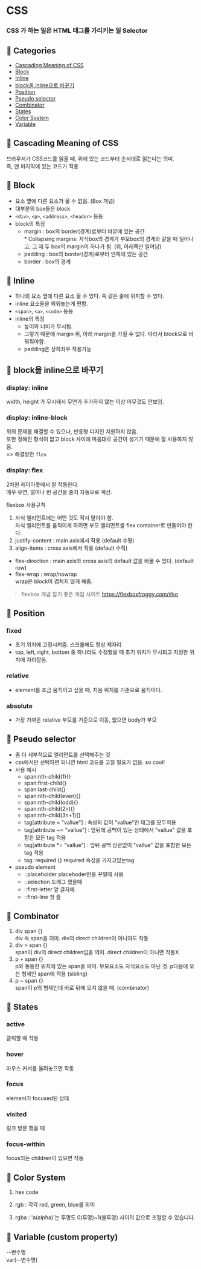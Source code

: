 
# CSS
### CSS 가 하는 일은 HTML 태그를 가리키는 일 Selector 

## 📌 Categories
- [Cascading Meaning of CSS](#cascading-Meaning-of-CSS)
- [Block](#block)
- [Inline](#inline)
- [block을 inline으로 바꾸기](#block을-inline으로-바꾸기)
- [Position](#position)
- [Pseudo selector](#pseudo-selector)
- [Combinator](#combinator)
- [States](#states)
- [Color System](#color-System)
- [Variable](#variable)

## 📑 Cascading Meaning of CSS
브라우저가 CSS코드를 읽을 때, 위에 있는 코드부터 순서대로 읽는다는 의미.  
즉, 맨 마지막에 있는 코드가 적용


## 📑 Block
- 요소 옆에 다른 요소가 올 수 없음. (Box 개념)
- 대부분의 box들은 block
- `<div>`, `<p>`, `<address>`, `<header>`  등등
- block의 특징
  - margin  : box의 border(경계)로부터 바깥에 있는 공간  
             * Collapsing margins: 자식box의 경계가 부모box의 경계와 같을 때 일어나고, 그 때 두 box의 margin이 하나가 됨. (위, 아래쪽만 일어남)  
  - padding : box의 border(경계)로부터 안쪽에 있는 공간
  - border  : box의 경계

## 📑 Inline
- 하나의 요소 옆에 다른 요소 올 수 있다. 즉 같은 줄에 위치할 수 있다.
- inline 요소들을 외워놓는게 편함.
- `<span>`, `<a>`, `<code>` 등등
- inline의 특징
  - 높이와 너비가 무시됨.
  - 그렇기 때문에 margin 위, 아래 margin을 가질 수 없다. 따라서 block으로 바꿔줘야함.
  - padding은 상하좌우 적용가능
    
## 🔖 block을 inline으로 바꾸기
### display: inline  
width, height 가 무시돼서 무언가 추가하지 않는 이상 아무것도 안보임.  

### display: inline-block
위의 문제를 해결할 수 있으나, 반응형 디지인 지원하지 않음.  
또한 정해진 형식이 없고 block 사이에 마음대로 공간이 생기기 때문에 잘 사용하지 않음.   
=> 해결방안 `flex`  

### display: flex
2차원 레이아웃에서 잘 작동한다.  
매우 유연, 얼마나 빈 공간을 줄지 자동으로 계산.  


flexbox 사용규칙  
   1) 자식 엘리먼트에는 어떤 것도 적지 말아야 함.   
      자식 엘리먼트를 움직이게 하려면 부모 엘리먼트를 flex container로 만들어야 한다.  
   2) justify-content : main axis에서 작용 (default 수평)
   3) align-items     : cross axis에서 작용 (default 수직)  
  * flex-direction  : main axis와 cross axis의 default 값을 바꿀 수 있다. (default row)  
  * flex-wrap       : wrap/nowrap  
                      wrap은 block이 겹치지 않게 해줌.  
 
 > flexbox 개념 잡기 좋은 게임 사이트  https://flexboxfroggy.com/#ko
 
## 📑 Position
### fixed
- 초기 위치에 고정시켜줌. 스크롤해도 항상 제자리
- top, left, right, bottom 중 하나라도 수정했을 때 초기 위치가 무시되고 지정한 위치에 자리잡음.
### relative
- element를 조금 움직이고 싶을 때, 처음 위치를 기준으로 움직이다.
### absolute
- 가장 가까운 relative 부모를 기준으로 이동, 없으면 body가 부모

## 📑 Pseudo selector
- 좀 더 세부적으로 엘리먼트를 선택해주는 것
- css에서만 선택하면 되니깐 html 코드를 고칠 필요가 없음. so cool!  
- 사용 예시
  * span:nth-child(1){}  
  * span:first-child{}  
  * span:last-child{}  
  * span:nth-child(even){}    
  * span:nth-child(odd){}    
  * span:nth-child(2n){}   
  * span:nth-child(3n+1){}   
  * tag[attribute = "vallue"] : 속성의 값이 "vallue"인 태그를 모두적용
  * tag[attribute ~= "vallue"] : 앞뒤에 공백이 있는 상태에서 "vallue" 값을 포함한 모든 tag 적용
  * tag[attribute *= "vallue"] : 앞뒤 공백 상관없이 "vallue" 값을 포함한 모든 tag 적용
  * tag: required {} required 속성을 가지고있는tag
- pseudo element
  - ::placeholder placehoder만을 꾸밀때 사용
  - ::selection 드래그 했을때
  - ::first-letter 앞 글자에
  - ::first-line 첫 줄


## 📑 Combinator  
1. div span   {}   
  div 속 span을 의미. div의 direct children이 아니여도 작동  
2. div > span {}   
  span이 div의 direct children임을 의미. direct children이 아니면 작동X  
3. p + span   {}   
  p와 동등한 위치에 있는 span을 의미. 부모요소도 자식요소도 아닌 것. p다음에 오는 형제인 span에 적용 (sibling)    
4. p ~ span   {}   
  span이 p의 형제인데 바로 뒤에 오지 않을 때. (combinator)    


## 📑 States
### active
클릭할 때 작동
### hover
마우스 커서를 올려놓으면 작동
### focus
element가 focused된 상태
### visited
링크 방문 했을 때
### focus-within  
focus되는 children이 있으면 작동


## 📑 Color System
1) hex code

2) rgb
: 각각 red, green, blue를 의미

3) rgba
: 'a(alpha)'는 투명도
  0(투명)~1(불투명) 사이의 값으로 조절할 수 있습니다.

## 📑 Variable (custom property)
--변수명  
var(--변수명)
